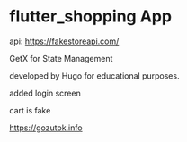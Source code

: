 # flutter_shopping App

api:
https://fakestoreapi.com/

GetX for State Management

developed by Hugo for educational purposes.

added login screen

cart is fake

https://gozutok.info
